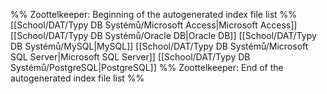 %% Zoottelkeeper: Beginning of the autogenerated index file list  %%
[[School/DAT/Typy DB Systémů/Microsoft Access|Microsoft Access]]
[[School/DAT/Typy DB Systémů/Oracle DB|Oracle DB]]
[[School/DAT/Typy DB Systémů/MySQL|MySQL]]
[[School/DAT/Typy DB Systémů/Microsoft SQL Server|Microsoft SQL Server]]
[[School/DAT/Typy DB Systémů/PostgreSQL|PostgreSQL]]
%% Zoottelkeeper: End of the autogenerated index file list  %%
